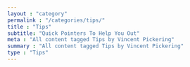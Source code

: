 ```yaml
---
layout : "category"
permalink : "/categories/tips/"
title : "Tips"
subtitle: "Quick Pointers To Help You Out"
meta : "All content tagged Tips by Vincent Pickering"
summary : "All content tagged Tips by Vincent Pickering"
type : "Tips"
---
```

